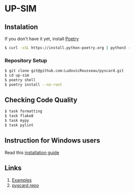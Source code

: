 # UP-SIM

## Instalation

If you don't have it yet, install [Poetry](https://python-poetry.org/docs/)

```bash
$ curl -sSL https://install.python-poetry.org | python3 -
```

### Repository Setup

```bash
$ git clone git@github.com:LudovicRousseau/pyscard.git
$ cd up-sim
$ poetry shell
$ poetry install --no-root
```

## Checking Code Quality

```bash
$ task formatting
$ task flake8
$ task mypy
$ task pylint
```

## Instruction for Windows users

Read this [installation guide](https://docs.fedoraproject.org/en-US/fedora/latest/getting-started/)


## Links

1. [Examples](https://pyscard.sourceforge.io/pyscard-framework.html#framework-samples)
1. [pyscard repo](https://github.com/LudovicRousseau/pyscard)